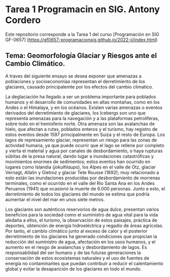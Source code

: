 # **Tarea 1 Programacin en SIG. Antony Cordero**
Este repositorio corresponde a la Tarea 1 del curso [Programación en SIG GF-0657] (https://gf0657-programacionsig.github.io/2022-ii/index.html)     

## **Tema: Geomorfología Glaciar y Riesgos ante el Cambio Climático.**         


A traves del siguiente ensayo se desea exponer que amenazas a poblaciones y socioeconomías representan el derretimiento de los glaciares, causado principalemte por los efectos del cambio climatico.    

La deglaciación ha llegado a ser un problema importante para poblados humanos y el desarrollo de comunidades en altas montañas, como en los Andes o el Himalaya, y en los océanos. Existen varias amenazas o eventos derivados del derretimiento de glaciares, los Icebergs son uno que representa amenazas para la navegación y a las plataformas petrolíferas, sobre todo en el hemisferio norte. Otra amenaza son las avalanchas de hielo, que afectan a rutas, poblados enteros y el turismo, hay registro de estos eventos desde 1597 principalmente en Suiza y el resto de Europa. 
Los lagos de represamiento glaciar, representan un riesgo para las zonas de actividad humana, ya que puede ocurrir que el lago se rellene por completo y vierta el material y agua por canales de desbordamiento, o haya rupturas súbitas de la presa natural, dando lugar a inundaciones catastróficas y movimientos enormes de sedimentos; estos eventos han ocurrido en lugares como Islandia (*jokulhlaups*), los Alpes en el valle de Otz, glaciar Vernagt, Allalin y Gietroz y glaciar Tete Rousse (1892); muy relacionado a esto están las inundaciones producidas por desbordamiento de morrenas terminales, como el ocurrido en el valle del Rio Santa Ana en los Andes Peruanos (1941) que ocasionó la muerte de 6.000 personas. Junto a esto, el derretimiento de todos los glaciares del mundo se estima que podría aumentar el nivel del mar en unos siete metros.   

Los glaciares son auténticos reservorios de agua dulce, presentan varios beneficios para la sociedad como el suministro de agua vital para la vida aledaña a ellos, el turismo, la observación de estos paisajes, práctica de deportes, obtención de energía hidroeléctrica y regadío de áreas agrícolas. Por tanto, el cambio climático junto al exceso de calor y el posterior derretimiento de los glaciares ha generado condiciones que propician la reducción del suministro de agua, afectación en los usos humanos, y el aumento en el riesgo de avalanchas y desbordamiento de lagos. 
Es responsabilidad del ser humano y de las futuras generaciones la conservación de estos ecosistemas naturales y el uso de fuentes de energía no contaminantes que puedan contribuir a reducir el calentamiento global y evitar la desaparición de los glaciares en todo el mundo.

